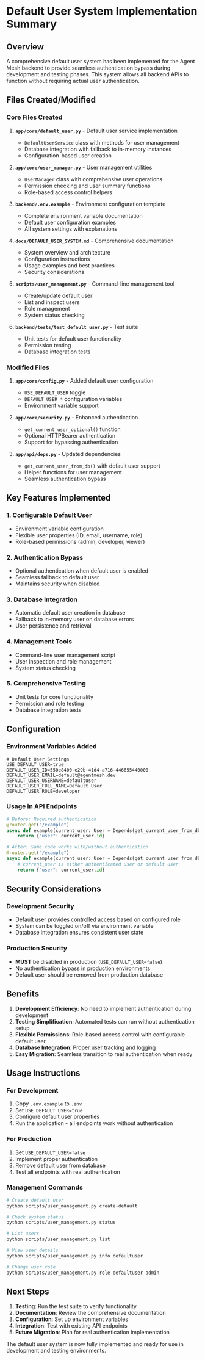# Default User System Implementation Summary

## Overview

A comprehensive default user system has been implemented for the Agent Mesh backend to provide seamless authentication bypass during development and testing phases. This system allows all backend APIs to function without requiring actual user authentication.

## Files Created/Modified

### Core Files Created

1. **`app/core/default_user.py`** - Default user service implementation
   - `DefaultUserService` class with methods for user management
   - Database integration with fallback to in-memory instances
   - Configuration-based user creation

2. **`app/core/user_manager.py`** - User management utilities
   - `UserManager` class with comprehensive user operations
   - Permission checking and user summary functions
   - Role-based access control helpers

3. **`backend/.env.example`** - Environment configuration template
   - Complete environment variable documentation
   - Default user configuration examples
   - All system settings with explanations

4. **`docs/DEFAULT_USER_SYSTEM.md`** - Comprehensive documentation
   - System overview and architecture
   - Configuration instructions
   - Usage examples and best practices
   - Security considerations

5. **`scripts/user_management.py`** - Command-line management tool
   - Create/update default user
   - List and inspect users
   - Role management
   - System status checking

6. **`backend/tests/test_default_user.py`** - Test suite
   - Unit tests for default user functionality
   - Permission testing
   - Database integration tests

### Modified Files

1. **`app/core/config.py`** - Added default user configuration
   - `USE_DEFAULT_USER` toggle
   - `DEFAULT_USER_*` configuration variables
   - Environment variable support

2. **`app/core/security.py`** - Enhanced authentication
   - `get_current_user_optional()` function
   - Optional HTTPBearer authentication
   - Support for bypassing authentication

3. **`app/api/deps.py`** - Updated dependencies
   - `get_current_user_from_db()` with default user support
   - Helper functions for user management
   - Seamless authentication bypass

## Key Features Implemented

### 1. Configurable Default User
- Environment variable configuration
- Flexible user properties (ID, email, username, role)
- Role-based permissions (admin, developer, viewer)

### 2. Authentication Bypass
- Optional authentication when default user is enabled
- Seamless fallback to default user
- Maintains security when disabled

### 3. Database Integration
- Automatic default user creation in database
- Fallback to in-memory user on database errors
- User persistence and retrieval

### 4. Management Tools
- Command-line user management script
- User inspection and role management
- System status checking

### 5. Comprehensive Testing
- Unit tests for core functionality
- Permission and role testing
- Database integration tests

## Configuration

### Environment Variables Added

```env
# Default User Settings
USE_DEFAULT_USER=true
DEFAULT_USER_ID=550e8400-e29b-41d4-a716-446655440000
DEFAULT_USER_EMAIL=default@agentmesh.dev
DEFAULT_USER_USERNAME=defaultuser
DEFAULT_USER_FULL_NAME=Default User
DEFAULT_USER_ROLE=developer
```

### Usage in API Endpoints

```python
# Before: Required authentication
@router.get("/example")
async def example(current_user: User = Depends(get_current_user_from_db)):
    return {"user": current_user.id}

# After: Same code works with/without authentication
@router.get("/example")
async def example(current_user: User = Depends(get_current_user_from_db)):
    # current_user is either authenticated user or default user
    return {"user": current_user.id}
```

## Security Considerations

### Development Security
- Default user provides controlled access based on configured role
- System can be toggled on/off via environment variable
- Database integration ensures consistent user state

### Production Security
- **MUST** be disabled in production (`USE_DEFAULT_USER=false`)
- No authentication bypass in production environments
- Default user should be removed from production database

## Benefits

1. **Development Efficiency**: No need to implement authentication during development
2. **Testing Simplification**: Automated tests can run without authentication setup
3. **Flexible Permissions**: Role-based access control with configurable default user
4. **Database Integration**: Proper user tracking and logging
5. **Easy Migration**: Seamless transition to real authentication when ready

## Usage Instructions

### For Development
1. Copy `.env.example` to `.env`
2. Set `USE_DEFAULT_USER=true`
3. Configure default user properties
4. Run the application - all endpoints work without authentication

### For Production
1. Set `USE_DEFAULT_USER=false`
2. Implement proper authentication
3. Remove default user from database
4. Test all endpoints with real authentication

### Management Commands

```bash
# Create default user
python scripts/user_management.py create-default

# Check system status
python scripts/user_management.py status

# List users
python scripts/user_management.py list

# View user details
python scripts/user_management.py info defaultuser

# Change user role
python scripts/user_management.py role defaultuser admin
```

## Next Steps

1. **Testing**: Run the test suite to verify functionality
2. **Documentation**: Review the comprehensive documentation
3. **Configuration**: Set up environment variables
4. **Integration**: Test with existing API endpoints
5. **Future Migration**: Plan for real authentication implementation

The default user system is now fully implemented and ready for use in development and testing environments.
